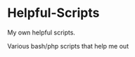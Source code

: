 Helpful-Scripts
===============

My own helpful scripts.

Various bash/php scripts that help me out
